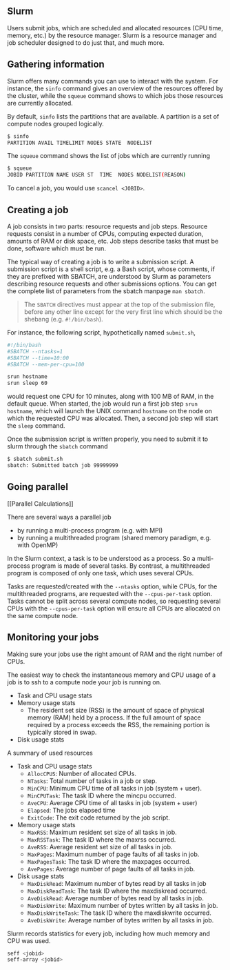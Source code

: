 ## Slurm

Users submit jobs, which are scheduled and allocated resources (CPU time, memory, etc.) by the resource manager. Slurm is a resource manager and job scheduler designed to do just that, and much more.

## Gathering information

Slurm offers many commands you can use to interact with the system. For instance, the `sinfo` command gives an overview of the resources offered by the cluster, while the `squeue` command shows to which jobs those resources are currently allocated.

By default, `sinfo` lists the partitions that are available. A partition is a set of compute nodes grouped logically.

```bash
$ sinfo
PARTITION AVAIL TIMELIMIT NODES STATE  NODELIST
```

The `squeue` command shows the list of jobs which are currently running

```bash
$ squeue
JOBID PARTITION NAME USER ST  TIME  NODES NODELIST(REASON)
```

To cancel a job, you would use `scancel <JOBID>`.

## Creating a job

A job consists in two parts: resource requests and job steps. Resource requests consist in a number of CPUs, computing expected duration, amounts of RAM or disk space, etc. Job steps describe tasks that must be done, software which must be run.

The typical way of creating a job is to write a submission script. A submission script is a shell script, e.g. a Bash script, whose comments, if they are prefixed with SBATCH, are understood by Slurm as parameters describing resource requests and other submissions options. You can get the complete list of parameters from the sbatch manpage `man sbatch`.

> The `SBATCH` directives must appear at the top of the submission file, before any other line except for the very first line which should be the shebang (e.g. `#!/bin/bash`).

For instance, the following script, hypothetically named `submit.sh`,

```bash
#!/bin/bash
#SBATCH --ntasks=1
#SBATCH --time=10:00
#SBATCH --mem-per-cpu=100

srun hostname
srun sleep 60
```
would request one CPU for 10 minutes, along with 100 MB of RAM, in the default queue. When started, the job would run a first job step `srun hostname`, which will launch the UNIX command `hostname` on the node on which the requested CPU was allocated. Then, a second job step will start the `sleep` command. 

Once the submission script is written properly, you need to submit it to slurm through the `sbatch` command

```bash
$ sbatch submit.sh
sbatch: Submitted batch job 99999999
```

## Going parallel

[[Parallel Calculations]]

There are several ways a parallel job

- by running a multi-process program (e.g. with MPI)
- by running a multithreaded program (shared memory paradigm, e.g. with OpenMP)

In the Slurm context, a task is to be understood as a process. So a multi-process program is made of several tasks. By contrast, a multithreaded program is composed of only one task, which uses several CPUs.

Tasks are requested/created with the `--ntasks` option, while CPUs, for the multithreaded programs, are requested with the `--cpus-per-task` option. Tasks cannot be split across several compute nodes, so requesting several CPUs with the `--cpus-per-task` option will ensure all CPUs are allocated on the same compute node. 

## Monitoring your jobs

Making sure your jobs use the right amount of RAM and the right number of CPUs.

The easiest way to check the instantaneous memory and CPU usage of a job is to ssh to a compute node your job is running on.


- Task and CPU usage stats
- Memory usage stats
	- The resident set size (RSS) is the amount of space of physical memory (RAM) held by a process. If the full amount of space required by a process exceeds the RSS, the remaining portion is typically stored in swap.
- Disk usage stats

 A summary of used resources

- Task and CPU usage stats
	- `AllocCPUS`: Number of allocated CPUs.
	- `NTasks`: Total number of tasks in a job or step.
	- `MinCPU`: Minimum CPU time of all tasks in job (system + user).
	- `MinCPUTask`: The task ID where the mincpu occurred.
	- `AveCPU`: Average CPU time of all tasks in job (system + user)
	- `Elapsed`: The jobs elapsed time
	- `ExitCode`: The exit code returned by the job script.
- Memory usage stats
	- `MaxRSS`: Maximum resident set size of all tasks in job.
	- `MaxRSSTask`: The task ID where the maxrss occurred.
	- `AveRSS`: Average resident set size of all tasks in job.
	- `MaxPages`: Maximum number of page faults of all tasks in job.
	- `MaxPagesTask`: The task ID where the maxpages occurred.
	- `AvePages`: Average number of page faults of all tasks in job.
- Disk usage stats
	- `MaxDiskRead`: Maximum number of bytes read by all tasks in job
	- `MaxDiskReadTask`: The task ID where the maxdiskread occurred.
	- `AveDiskRead`: Average number of bytes read by all tasks in job.
	- `MaxDiskWrite`: Maximum number of bytes written by all tasks in job.
	- `MaxDiskWriteTask`: The task ID where the maxdiskwrite occurred.
	- `AveDiskWrite`: Average number of bytes written by all tasks in job.


Slurm records statistics for every job, including how much memory and CPU was used.

```bash
seff <jobid>
seff-array <jobid>
```